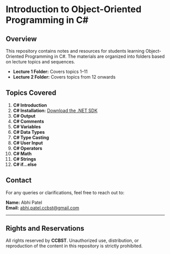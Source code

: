 # Introduction to Object-Oriented Programming in C#

## Overview

This repository contains notes and resources for students learning Object-Oriented Programming in C#. The materials are organized into folders based on lecture topics and sequences. 

- **Lecture 1 Folder:** Covers topics 1–11
- **Lecture 2 Folder:** Covers topics from 12 onwards

## Topics Covered

1. **C# Introduction**
2. **C# Installation:** [Download the .NET SDK](https://dotnet.microsoft.com/en-us/download)
3. **C# Output**
4. **C# Comments**
5. **C# Variables**
6. **C# Data Types**
7. **C# Type Casting**
8. **C# User Input**
9. **C# Operators**
10. **C# Math**
11. **C# Strings**
12. **C# if...else**

## Contact

For any queries or clarifications, feel free to reach out to:

**Name:** Abhi Patel  
**Email:** [abhi.patel.ccbst@gmail.com](mailto:abhi.patel.ccbst@gmail.com)

---

## Rights and Reservations

All rights reserved by **CCBST**. Unauthorized use, distribution, or reproduction of the content in this repository is strictly prohibited.
